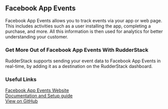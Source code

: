 ## Facebook App Events

Facebook App Events allows you to track events via your app or web page. This includes activities such as a user installing the app, completing a purchase, and more. All this information is then used for analytics for better understanding your customer.

### Get More Out of Facebook App Events With RudderStack

RudderStack supports sending your event data to Facebook App Events in real-time, by adding it as a destination on the RudderStack dashboard.

### Useful Links

[Facebook App Events Website][]  
[Documentation and Setup guide][]  
[View on GitHub][]

[//]: # "These are reference links used in the body of this note and get stripped out when the markdown processor does its job. There is no need to format nicely because it shouldn't be seen. Thanks SO - http://stackoverflow.com/questions/4823468/store-comments-in-markdown-syntax"
[facebook app events website]: https://developers.facebook.com/docs/app-events/
[documentation and setup guide]: https://docs.rudderstack.com/destinations/facebook-app-events
[view on github]: https://github.com/rudderlabs/rudder-transformer/tree/master/v0/destinations/fb
